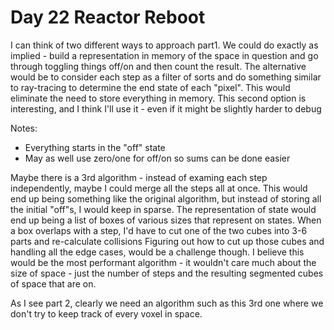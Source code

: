 # Day 22 Reactor Reboot

I can think of two different ways to approach part1.
We could do exactly as implied - build a representation in memory of the space in question and go through toggling things off/on and then count the result.
The alternative would be to consider each step as a filter of sorts and do something similar to ray-tracing to determine the end state of each "pixel".
This would eliminate the need to store everything in memory.
This second option is interesting, and I think I'll use it - even if it might be slightly harder to debug

Notes:

- Everything starts in the "off" state
- May as well use zero/one for off/on so sums can be done easier

Maybe there is a 3rd algorithm - instead of examing each step independently, maybe I could merge all the steps all at once.
This would end up being something like the original algorithm, but instead of storing all the initial "off"s, I would keep in sparse.
The representation of state would end up being a list of boxes of various sizes that represent on states.
When a box overlaps with a step, I'd have to cut one of the two cubes into 3-6 parts and re-calculate collisions
Figuring out how to cut up those cubes and handling all the edge cases, would be a challenge though.
I believe this would be the most performant algorithm - it wouldn't care much about the size of space - just the number of steps and the resulting segmented cubes of space that are on.

As I see part 2, clearly we need an algorithm such as this 3rd one where we don't try to keep track of every voxel in space.